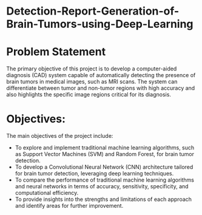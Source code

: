 # Detection-Report-Generation-of-Brain-Tumors-using-Deep-Learning

# Problem Statement
The primary objective of this project is to develop a computer-aided diagnosis (CAD) system capable of automatically detecting the presence of brain tumors in medical images, such as MRI scans. The system can differentiate between tumor and non-tumor regions with high accuracy and also highlights the specific image regions critical for its diagnosis.

# Objectives:
The main objectives of the project include:
- To explore and implement traditional machine learning algorithms, such as Support Vector Machines (SVM) and Random Forest, for brain tumor detection.
- To develop a Convolutional Neural Network (CNN) architecture tailored for brain tumor detection, leveraging deep learning techniques.
- To compare the performance of traditional machine learning algorithms and neural networks in terms of accuracy, sensitivity, specificity, and computational efficiency.
- To provide insights into the strengths and limitations of each approach and identify areas for further improvement.
